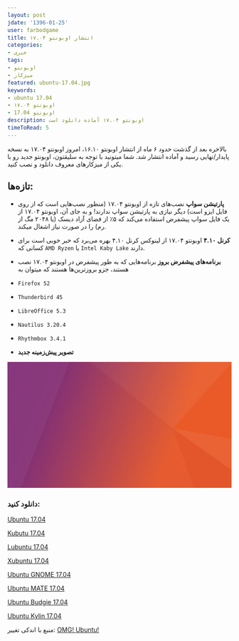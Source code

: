 ```yaml
---
layout: post  
jdate: '1396-01-25'
user: farbodgame
title: انتشار اوبونتو ۱۷.۰۴  
categories:
- خبری
tags:
- اوبونتو
- میزکار
featured: ubuntu-17.04.jpg
keywords:
- ubuntu 17.04
- اوبونتو ۱۷.۰۴
- اوبونتو 17.04
description: اوبونتو ۱۷.۰۴ آماده دانلود است
timeToRead: 5
---
```

بالاخره بعد از گذشت حدود ۶ ماه از انتشار اوبونتو ۱۶.۱۰، امروز اوبونتو ۱۷.۰۴ به نسخه پایدار/نهایی رسید و آماده انتشار شد. شما میتونید با توجه به سلیقتون، اوبونتو جدید رو با یکی از میزکار‌های معروف دانلود و نصب کنید.

## تازه‌ها:

* **پارتیشن سواپ**
نصب‌های تازه از اوبونتو ۱۷.۰۴ (منظور نصب‌هایی است که از روی فایل ایزو است) دیگر نیازی به پارتیشن سواپ ندارند! و به جای آن، اوبونتو ۱۷.۰۴ از یک فایل سواپ پیشفرض استفاده می‌کند که ۵٪ از فضای آزاد دیسک (یا ۲۰۴۸ مگ از رم) را در صورت نیاز اشغال میکند.

* **کرنل ۴.۱۰**
اوبونتو ۱۷.۰۴ از لینوکس کرنل ۴.۱۰ بهره می‌برد که خبر خوبی است برای کسانی که `AMD Ryzen` یا `Intel Kaby Lake` دارند.

* **برنامه‌های پیشفرض بروز**
برنامه‌هایی که به طور پیشفرض در اوبونتو ۱۷.۰۴ نصب هستند، جزو بروزترین‌ها هستند که میتوان به
 * `Firefox 52`
 * `Thunderbird 45`
 * `LibreOffice 5.3`
 * `Nautilus 3.20.4`
 * `Rhythmbox 3.4.1`

* **تصویر پیش‌زمینه جدید**

![ubuntu-1704-default-wallpaper](/images/ubuntu-1704-default-wallpaper.jpg) 

### دانلود کنید:

[Ubuntu 17.04](http://cdimage.ubuntu.com/ubuntu/releases/17.04/release/)

[Kubutu 17.04](http://cdimage.ubuntu.com/kubuntu/releases/17.04/release/)

[Lubuntu 17.04](http://cdimage.ubuntu.com/lubuntu/releases/17.04/release/)

[Xubuntu 17.04](http://cdimage.ubuntu.com/xubuntu/releases/17.04/release/)

[Ubuntu GNOME 17.04](http://cdimage.ubuntu.com/ubuntu-gnome/releases/17.04/release/)

[Ubuntu MATE 17.04](http://cdimage.ubuntu.com/ubuntu-mate/releases/17.04/release/)

[Ubuntu Budgie 17.04](http://cdimage.ubuntu.com/ubuntu-budgie/releases/17.04/release/)

[Ubuntu Kylin 17.04 ](http://cdimage.ubuntu.com/ubuntukylin/releases/17.04/release/)

منبع با اندکی تغییر:
[OMG! Ubuntu!](http://www.omgubuntu.co.uk/2017/04/ubuntu-17-04-review-new-features)

